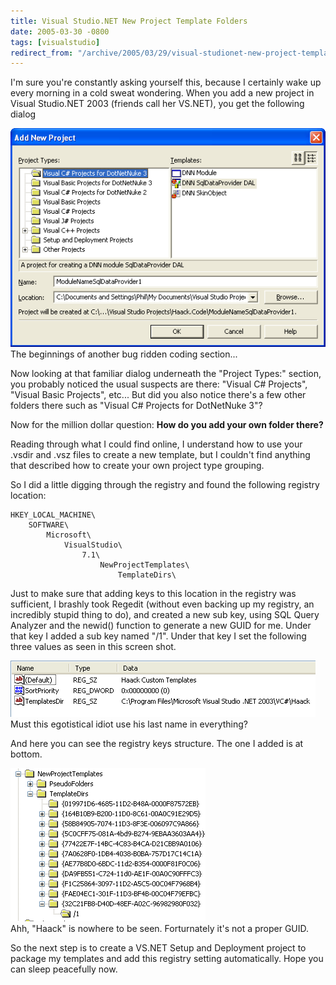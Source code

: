 ```yaml
---
title: Visual Studio.NET New Project Template Folders
date: 2005-03-30 -0800
tags: [visualstudio]
redirect_from: "/archive/2005/03/29/visual-studionet-new-project-template-folders.aspx/"
---
```


I'm sure you're constantly asking yourself this, because I certainly
wake up every morning in a cold sweat wondering. When you add a new
project in Visual Studio.NET 2003 (friends call her VS.NET), you get the
following dialog

![Add New Dialog](/images/AddProjectDialog.gif)
 The beginnings of another bug ridden coding section...

Now looking at that familiar dialog underneath the "Project Types:"
section, you probably noticed the usual suspects are there: "Visual C#
Projects", "Visual Basic Projects", etc... But did you also notice
there's a few other folders there such as "Visual C# Projects for
DotNetNuke 3"?

Now for the million dollar question: **How do you add your own folder
there?**

Reading through what I could find online, I understand how to use your
.vsdir and .vsz files to create a new template, but I couldn't find
anything that described how to create your own project type grouping.

So I did a little digging through the registry and found the following
registry location:

```
HKEY_LOCAL_MACHINE\
    SOFTWARE\
        Microsoft\
            VisualStudio\
                7.1\
                    NewProjectTemplates\
                        TemplateDirs\
```

Just to make sure that adding keys to this location in the registry was
sufficient, I brashly took Regedit (without even backing up my registry,
an incredibly stupid thing to do), and created a new sub key, using SQL
Query Analyzer and the newid() function to generate a new GUID for me.
Under that key I added a sub key named "/1". Under that key I set the
following three values as seen in this screen shot.

![Registry Settings](/images/VSTemplateDirRegistrySettings.gif) \
 Must this egotistical idiot use his last name in everything?

And here you can see the registry keys structure. The one I added is at
bottom.

![Registry Keys](/images/VSTemplateDirRegistryKeys.gif) \
 Ahh, "Haack" is nowhere to be seen. Forturnately it's not a proper
GUID.

So the next step is to create a VS.NET Setup and Deployment project to
package my templates and add this registry setting automatically. Hope
you can sleep peacefully now.
